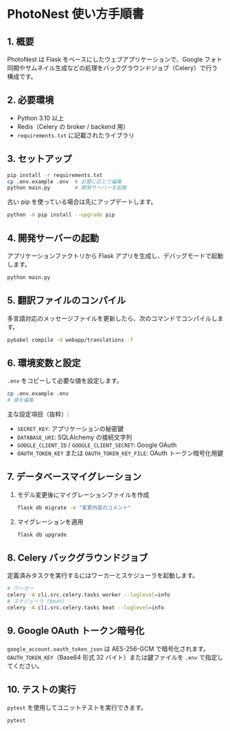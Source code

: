 # PhotoNest 使い方手順書

## 1. 概要
PhotoNest は Flask をベースにしたウェブアプリケーションで、Google フォト同期やサムネイル生成などの処理をバックグラウンドジョブ（Celery）で行う構成です。

## 2. 必要環境
- Python 3.10 以上
- Redis（Celery の broker / backend 用）
- `requirements.txt` に記載されたライブラリ

## 3. セットアップ
```bash
pip install -r requirements.txt
cp .env.example .env  # 必要に応じて編集
python main.py        # 開発サーバーを起動
```

古い pip を使っている場合は先にアップデートします。
```bash
python -m pip install --upgrade pip
```

## 4. 開発サーバーの起動
アプリケーションファクトリから Flask アプリを生成し、デバッグモードで起動します。
```bash
python main.py
```

## 5. 翻訳ファイルのコンパイル
多言語対応のメッセージファイルを更新したら、次のコマンドでコンパイルします。
```bash
pybabel compile -d webapp/translations -f
```

## 6. 環境変数と設定
`.env` をコピーして必要な値を設定します。
```bash
cp .env.example .env
# 値を編集
```
主な設定項目（抜粋）:
- `SECRET_KEY`: アプリケーションの秘密鍵
- `DATABASE_URI`: SQLAlchemy の接続文字列
- `GOOGLE_CLIENT_ID` / `GOOGLE_CLIENT_SECRET`: Google OAuth
- `OAUTH_TOKEN_KEY` または `OAUTH_TOKEN_KEY_FILE`: OAuth トークン暗号化用鍵

## 7. データベースマイグレーション
1. モデル変更後にマイグレーションファイルを作成  
   ```bash
   flask db migrate -m "変更内容のコメント"
   ```
2. マイグレーションを適用  
   ```bash
   flask db upgrade
   ```

## 8. Celery バックグラウンドジョブ
定義済みタスクを実行するにはワーカーとスケジューラを起動します。
```bash
# ワーカー
celery -A cli.src.celery.tasks worker --loglevel=info
# スケジューラ (beat)
celery -A cli.src.celery.tasks beat --loglevel=info
```

## 9. Google OAuth トークン暗号化
`google_account.oauth_token_json` は AES-256-GCM で暗号化されます。`OAUTH_TOKEN_KEY`（Base64 形式 32 バイト）または鍵ファイルを `.env` で指定してください。

## 10. テストの実行
`pytest` を使用してユニットテストを実行できます。
```bash
pytest
```
